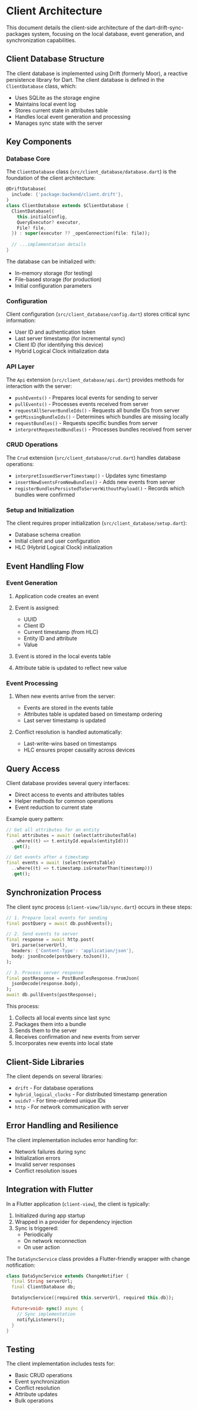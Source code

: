 # Client Architecture

This document details the client-side architecture of the dart-drift-sync-packages system, focusing on the local database, event generation, and synchronization capabilities.

## Client Database Structure

The client database is implemented using Drift (formerly Moor), a reactive persistence library for Dart. The client database is defined in the `ClientDatabase` class, which:

- Uses SQLite as the storage engine
- Maintains local event log
- Stores current state in attributes table
- Handles local event generation and processing
- Manages sync state with the server

## Key Components

### Database Core

The `ClientDatabase` class (`src/client_database/database.dart`) is the foundation of the client architecture:

```dart
@DriftDatabase(
  include: {'package:backend/client.drift'},
)
class ClientDatabase extends $ClientDatabase {
  ClientDatabase({
    this.initialConfig,
    QueryExecutor? executor,
    File? file,
  }) : super(executor ?? _openConnection(file: file));
  
  // ...implementation details
}
```

The database can be initialized with:
- In-memory storage (for testing)
- File-based storage (for production)
- Initial configuration parameters

### Configuration

Client configuration (`src/client_database/config.dart`) stores critical sync information:

- User ID and authentication token
- Last server timestamp (for incremental sync)
- Client ID (for identifying this device)
- Hybrid Logical Clock initialization data

### API Layer

The `Api` extension (`src/client_database/api.dart`) provides methods for interaction with the server:

- `pushEvents()` - Prepares local events for sending to server
- `pullEvents()` - Processes events received from server
- `requestAllServerBundleIds()` - Requests all bundle IDs from server
- `getMissingBundleIds()` - Determines which bundles are missing locally
- `requestBundles()` - Requests specific bundles from server
- `interpretRequestedBundles()` - Processes bundles received from server

### CRUD Operations

The `Crud` extension (`src/client_database/crud.dart`) handles database operations:

- `interpretIssuedServerTimestamp()` - Updates sync timestamp
- `insertNewEventsFromNewBundles()` - Adds new events from server
- `registerBundlesPersistedToServerWithoutPayload()` - Records which bundles were confirmed

### Setup and Initialization

The client requires proper initialization (`src/client_database/setup.dart`):

- Database schema creation
- Initial client and user configuration
- HLC (Hybrid Logical Clock) initialization

## Event Handling Flow

### Event Generation

1. Application code creates an event
2. Event is assigned:
   - UUID
   - Client ID
   - Current timestamp (from HLC)
   - Entity ID and attribute
   - Value

3. Event is stored in the local events table
4. Attribute table is updated to reflect new value

### Event Processing

1. When new events arrive from the server:
   - Events are stored in the events table
   - Attributes table is updated based on timestamp ordering
   - Last server timestamp is updated

2. Conflict resolution is handled automatically:
   - Last-write-wins based on timestamps
   - HLC ensures proper causality across devices

## Query Access

Client database provides several query interfaces:

- Direct access to events and attributes tables
- Helper methods for common operations
- Event reduction to current state

Example query pattern:

```dart
// Get all attributes for an entity
final attributes = await (select(attributesTable)
  ..where((t) => t.entityId.equals(entityId)))
  .get();

// Get events after a timestamp
final events = await (select(eventsTable)
  ..where((t) => t.timestamp.isGreaterThan(timestamp)))
  .get();
```

## Synchronization Process

The client sync process (`client-view/lib/sync.dart`) occurs in these steps:

```dart
// 1. Prepare local events for sending
final postQuery = await db.pushEvents();

// 2. Send events to server
final response = await http.post(
  Uri.parse(serverUrl),
  headers: {'Content-Type': 'application/json'},
  body: jsonEncode(postQuery.toJson()),
);

// 3. Process server response
final postResponse = PostBundlesResponse.fromJson(
  jsonDecode(response.body),
);
await db.pullEvents(postResponse);
```

This process:
1. Collects all local events since last sync
2. Packages them into a bundle
3. Sends them to the server
4. Receives confirmation and new events from server
5. Incorporates new events into local state

## Client-Side Libraries

The client depends on several libraries:

- `drift` - For database operations
- `hybrid_logical_clocks` - For distributed timestamp generation
- `uuidv7` - For time-ordered unique IDs
- `http` - For network communication with server

## Error Handling and Resilience

The client implementation includes error handling for:

- Network failures during sync
- Initialization errors
- Invalid server responses
- Conflict resolution issues

## Integration with Flutter

In a Flutter application (`client-view`), the client is typically:

1. Initialized during app startup
2. Wrapped in a provider for dependency injection
3. Sync is triggered:
   - Periodically
   - On network reconnection
   - On user action

The `DataSyncService` class provides a Flutter-friendly wrapper with change notification:

```dart
class DataSyncService extends ChangeNotifier {
  final String serverUrl;
  final ClientDatabase db;

  DataSyncService({required this.serverUrl, required this.db});

  Future<void> sync() async {
    // Sync implementation
    notifyListeners();
  }
}
```

## Testing

The client implementation includes tests for:

- Basic CRUD operations
- Event synchronization
- Conflict resolution
- Attribute updates
- Bulk operations